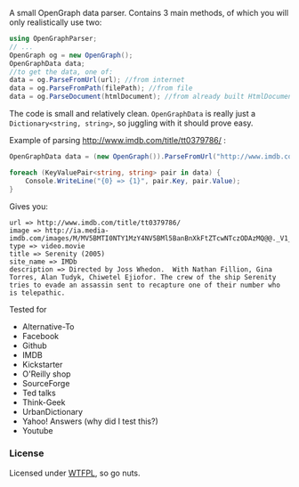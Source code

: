 A small OpenGraph data parser. Contains 3 main methods, of which you will only realistically use two:

```csharp
using OpenGraphParser;
// ...
OpenGraph og = new OpenGraph();
OpenGraphData data;
//to get the data, one of:
data = og.ParseFromUrl(url); //from internet
data = og.ParseFromPath(filePath); //from file
data = og.ParseDocument(htmlDocument); //from already built HtmlDocument
```

The code is small and relatively clean. `OpenGraphData` is really just a `Dictionary<string, string>`, so juggling with it should prove easy.

Example of parsing http://www.imdb.com/title/tt0379786/ :

```csharp
OpenGraphData data = (new OpenGraph()).ParseFromUrl("http://www.imdb.com/title/tt0379786/");

foreach (KeyValuePair<string, string> pair in data) {
    Console.WriteLine("{0} => {1}", pair.Key, pair.Value);
}
```

Gives you:

    url => http://www.imdb.com/title/tt0379786/
    image => http://ia.media-imdb.com/images/M/MV5BMTI0NTY1MzY4NV5BMl5BanBnXkFtZTcwNTczODAzMQ@@._V1_SY317_CR0,0,214,317_.jpg
    type => video.movie
    title => Serenity (2005)
    site_name => IMDb
    description => Directed by Joss Whedon.  With Nathan Fillion, Gina Torres, Alan Tudyk, Chiwetel Ejiofor. The crew of the ship Serenity tries to evade an assassin sent to recapture one of their number who is telepathic.

Tested for

* Alternative-To
* Facebook
* Github
* IMDB
* Kickstarter
* O'Reilly shop
* SourceForge
* Ted talks
* Think-Geek
* UrbanDictionary
* Yahoo! Answers (why did I test this?)
* Youtube

### License ###
Licensed under [WTFPL](http://www.wtfpl.net/), so go nuts.
